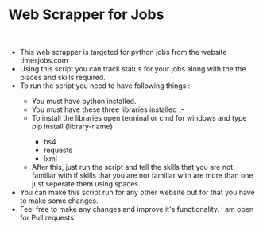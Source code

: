 <h1> Web Scrapper for Jobs </h1>
<br>
<ul>
    <li>This web scrapper is targeted for python jobs from the website timesjobs.com</li>
    <li>Using this script you can track status for your jobs along with the the places and skills required.</li>
    <li>To run the script you need to have following things :-</li>
    <ul>
        <li>You must have python installed.</li>
        <li>You must have these three libraries installed :-</li>
        <li>To install the libraries open terminal or cmd for windows and type pip install {library-name}</li>
        <ul>
            <li>bs4</li>
            <li>requests</li>
            <li>lxml</li>
        </ul>
        <li>After this, just run the script and tell the skills that you are not familiar with if skills that you are not familiar with are more than one just seperate them using spaces.</li>
    </ul>
    <li>You can make this script run for any other website but for that you have to make some changes.</li>
    <li>Feel free to make any changes and improve it's functionality. I am open for Pull requests.</li>
</ul>
